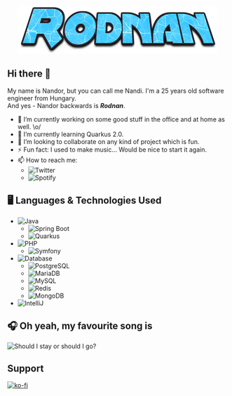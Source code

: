 <div align="center">
    <img src="header.png"> 
</div>

## Hi there 👋
My name is Nandor, but you can call me Nandi. I'm a 25 years old software engineer from Hungary.  
And yes - Nandor backwards is ***Rodnan***.
- 🔭 I’m currently working on some good stuff in the office and at home as well. \o/
- 🌱 I’m currently learning Quarkus 2.0.
- 👯 I’m looking to collaborate on any kind of project which is fun.
- ⚡ Fun fact: I used to make music... Would be nice to start it again.
- 📫 How to reach me: 
    - ![Twitter](https://img.shields.io/twitter/follow/therealhnk?style=for-the-badge&logo=twitter)
    - ![Spotify](https://img.shields.io/badge/Spotify-gray?style=for-the-badge&logo=spotify&link=https://open.spotify.com/user/11139842954?si=7a763ee8bafc46b4)

## 🖥️ Languages & Technologies Used
- ![Java](https://img.shields.io/badge/Language-Java-yellow?style=for-the-badge&logo=java)
  - ![Spring Boot](https://img.shields.io/badge/Technology-Spring%20Boot-green?style=for-the-badge&logo=spring)
  - ![Quarkus](https://img.shields.io/badge/Technology-Quarkus-blue?style=for-the-badge&logo=quarkus)
- ![PHP](https://img.shields.io/badge/Language-PHP-blue?style=for-the-badge&logo=php)
  - ![Symfony](https://img.shields.io/badge/Technology-Symfony-blue?style=for-the-badge&logo=Symfony)
- ![Database](https://img.shields.io/badge/Persistence-Database-blue?style=for-the-badge)
  - ![PostgreSQL](https://img.shields.io/badge/Technology-PostgreSQL-blue?style=for-the-badge&logo=Postgresql)
  - ![MariaDB](https://img.shields.io/badge/Technology-MariaDB-white?style=for-the-badge&logo=mariadb)  
  - ![MySQL](https://img.shields.io/badge/Technology-MySQL-blue?style=for-the-badge&logo=mysql)
  - ![Redis](https://img.shields.io/badge/Technology-Redis-red?style=for-the-badge&logo=Redis)
  - ![MongoDB](https://img.shields.io/badge/Technology-MongoDB-green?style=for-the-badge&logo=mongodb)
- ![IntelliJ](https://img.shields.io/badge/IDE-IntelliJ-red?style=for-the-badge&logo=IntelliJ%20IDEA)


## 🎧 Oh yeah, my favourite song is
![Should I stay or should I go?](https://img.shields.io/badge/Should%20I%20stay%20or%20should%20I%20go%20-gray?style=for-the-badge&logo=spotify&link=https://open.spotify.com/track/39shmbIHICJ2Wxnk1fPSdz?si=54d7eca029d045c2)

## Support
[![ko-fi](https://ko-fi.com/img/githubbutton_sm.svg)](https://ko-fi.com/T6T0F98KL)
